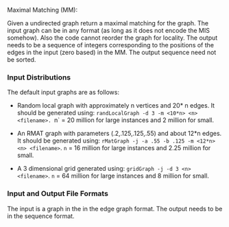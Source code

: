 Maximal Matching (MM):

Given a undirected graph return a maximal matching for the graph.
The input graph can be in any format (as long as it does not
encode the MIS somehow).  Also the code cannot reorder the graph for
locality.  The output needs to be a sequence of integers corresponding
to the positions of the edges in the input (zero based) in the MM.
The output sequence need not be sorted.

###  Input Distributions

The default input graphs are as follows:

- Random local graph with approximately n vertices and 20* n
edges.   It should be generated using:
`randLocalGraph -d 3 -m <10*n> <n> <filename>.
`n` = 20 million for large instances and 2 million for small.

- An RMAT graph with parameters (.2,.125,.125,.55) and about 12*n edges.
It should be generated using:
`rMatGraph -j -a .55 -b .125 -m <12*n> <n> <filename>`.
`n` = 16 million for large instances and 2.25 million for small.

- A 3 dimensional grid generated using:
`gridGraph -j -d 3 <n> <filename>`.
`n` = 64 million for large instances and 8 million for small.

### Input and Output File Formats 

The input is a graph in the in the edge graph format.  The 
output needs to be in the sequence format.  
